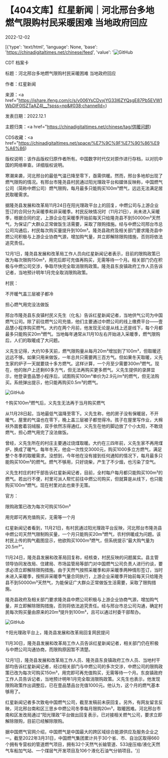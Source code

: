 # 【404文库】红星新闻｜河北邢台多地燃气限购村民采暖困难 当地政府回应

2022-12-02

[{'type': 'text/html', 'language': None, 'base': 'https://chinadigitaltimes.net/chinese/feed', 'value': '![GitHub](https://chinadigitaltimes.net/chinese/files/2022/12/image-1669910400565-768x517.png)

CDT 档案卡

标题：河北邢台多地燃气限购村民采暖困难 当地政府回应

作者：红星新闻

来源：<a href="https://ishare.ifeng.com/c/s/v006YsCDvxjYG33l6ZYQsgE87Pb5EVW1WbDlF0lSZTaAZ4I__?spss=np&#038;channelId=)

发表日期：2022.12.1

主题归类：<a href="https://chinadigitaltimes.net/chinese/tag/供暖问题)

CDS收藏：<a href="https://chinadigitaltimes.net/space/%E7%9C%9F%E7%90%86%E9%A6%86)

版权说明：该作品版权归原作者所有。中国数字时代仅对原作进行存档，以对抗中国的网络审查。详细版权说明。





寒潮来袭，河北邢台的最低气温已降至零下，亟需供暖。然而，邢台多地却出现了燃气限购的情况。有邢台市隆尧县村民通过阳光理政平台和媒体反映称，中国燃气公司（简称中燃公司）燃气限购，每月最多只能购买100m³燃气，远远无法满足居民取暖需求。

据隆尧县发展和改革局11月24日在阳光理政平台上的回复，中燃公司与上游企业签订的合同分为采暖季和非采暖季。村民反映情况时（11月21日），尚未进入采暖季，根据合同约定，上游企业在采暖季开始前每天只给隆尧县不到50000m³天然气，为保证广大群众正常做饭生活需要，采取了限购措施。经与中燃公司邢台市总公司沟通后，村民每次购买量提升到100m³。隆尧县政府及相关部门要求隆尧县中燃公司积极与上游企业协商气源，增加购气量，并立即解除限购措施，否则将依法追究责任。

12月1日，隆尧县发展和改革局工作人员向红星新闻记者表示，目前的限购政策已改为每次限购150m³，用完后即可充值再购买，无需等待一个月。相关部门仍在积极与中燃公司交涉，争取尽快完全取消限购政策。隆尧县东良镇政府工作人员告诉记者，当地预计明年1月完全取消限购政策。

村民：

不开暖气盖三层被子都冷

担心燃气用完没法做饭

邢台市隆尧县东良镇村民义先生（化名）告诉红星新闻记者，当地供气公司为中国燃气公司。除了前往燃气公司充值，他们主要通过中燃公司的线上缴费平台——壹品慧小程序购买燃气。大约在两个月前，他发现无论是从线上还是线下，每个月都最多只能购买20m³燃气。当地每年通常从11月10左右开始进入采暖季，燃气限购后，人们的取暖成了大问题。

义先生记得，大约10多天前，燃气限购量从每月20m³增加到了100m³，但取暖还远远不够。如果只用来做饭，一年总共只需要两三百方气。但如果冬天取暖，义先生家的炉子一天就要烧十多方燃气。这样计算，一个月至少需要300m³燃气。现在，他的账户上还剩60多方气，但无法再购买更多燃气。义先生提供的录屏显示，他登录壹品慧小程序后，试图购买100m³单价为2.9元/m³的燃气，但无法购买。系统弹出提示，他只能再购买0.5m³的燃气。

![GitHub](https://chinadigitaltimes.net/chinese/files/2022/12/post-690455-6388ce2f5c63e.png)

↑购买100m³燃气后，义先生无法再于当月购买燃气

从11月28日起，当地最低气温降至零下。义先生称，他的房子没有保暖层，不开暖气，屋里的气温也在零下，晚上盖三层被子都觉得冷。孩子在屋里写作业，大棉袄外面套着羽绒服，双手依然冻得通红。义先生在他的脚边放了个小太阳，不敢烧燃气，担心燃气用完了没法做饭。

曾经，义先生所在的村庄主要通过烧煤取暖。大约在三四年前，义先生家不再用煤炉，换成了暖气。每年冬天，他会一次性交3000元，购买1000多立方燃气，满足整个冬季的取暖需求。没想到，今年他在没有接到任何通知的情况下，每月最多只能购买100m³的燃气。燃气不够用，只好烧柴，产生了不少烟，也污染了空气。

义先生村庄的村干部告诉红星新闻记者，目前，全村每户每月都只能购买100m³的燃气。若出行不便，村里可派人帮忙前往中燃公司购买，但就算是从线下，也只能购买100m³燃气。现在村里对此也束手无策。

官方：

限购政策已改为每次可购买150m³

用完即可再充值购买，无需等一个月

红星新闻记者看到，11月21日，有村民通过阳光理政平台反映，河北邢台市隆尧县中燃公司天然气限制购买量，一个月只能购买20m³燃气，农村供暖成为问题。该村民上传的购气截图显示，他欲购买1000m³燃气，但系统提示“最大购气量为20.5m³”。

11月24日，隆尧县发展和改革局回复称，经核查，村民反映的问题属实。县主管领导协同发改局、住建局、市场监管局等部门对中国燃气公司负责人进行约谈，要求必须立即解除限购措施。由于天然气按照采暖季和非采暖季两种情形签订，当时未进入采暖季，按照非采暖季气量合同执行，上游企业采暖季开始前每天只给隆尧县不到50000m³天然气，为能保证广大群众正常做饭生活需要，采取了限购措施。

隆尧县政府及相关部门要求隆尧县中燃公司积极与上游企业协商气源，增加购气量，并立即解除限购措施，否则将依法追究责任。经与邢台市总公司沟通，确定村民每次购买量由原来的20m³提升到100m³，且可以通过村委干部帮办。

![GitHub](https://chinadigitaltimes.net/chinese/files/2022/12/post-690455-6388ce2fb56d1.)

↑阳光理政平台上，隆尧县发展和改革局回复网民提问

11月30日，隆尧县发展和改革局工作人员告诉红星新闻记者，相关部门仍在积极与中燃公司沟通协商，而限购原因暂不清楚。

12月1日，隆尧县发展和改革局工作人员、隆尧县东良镇政府工作人员、当地村干部均告诉红星新闻记者，经过相关部门与中燃公司的多次交涉，中燃公司的限购政策已改为每次可购买150m³，用完即可再充值购买，无需等待一个月。东良镇政府工作人员告诉记者，当地预计明年1月完全取消限购政策。义先生也表示，他发现限购政策作出调整后，已在壹品慧品台充值1000元。他认为，这个月的燃气基本够用了。

红星新闻记者多次致电中国燃气公司，截至发稿前未获回复。另外，有网友留言反映，河北邢台南和区三思乡中燃公司冬季每月限购20m³，取暖困难。河北邢台市南和区发改局通过“阳光理政”平台做出回复表示，已对接相关燃气公司，要求立即解除限购，目前已经解除限购。

据中国燃气官网介绍，中国燃气是中国最大的跨区域综合能源供应及服务企业之一。截至2022年3月31日，中国燃气集团累计共于30个省、市、自治区取得660个拥有专营权的管道燃气项目，拥有32个天然气长输管道、533座压缩/液化天然气车船加气站、一个煤层气开发项目及106个液化石油气分销项目。'}]